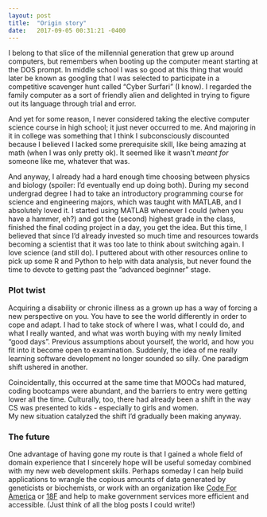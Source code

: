 ```yaml
---
layout: post
title:  "Origin story"
date:   2017-09-05 00:31:21 -0400
---
```


I belong to that slice of the millennial generation that grew up around computers, but remembers when booting up the computer meant starting at the DOS prompt.  In middle school I was so good at this thing that would later be known as googling that I was selected to participate in a competitive scavenger hunt called “Cyber Surfari” (I know).  I regarded the family computer as a sort of friendly alien and delighted in trying to figure out its language through trial and error.

And yet for some reason, I never considered taking the elective computer science course in high school; it just never occurred to me.  And majoring in it in college was something that I think I subconsciously discounted because I believed I lacked some prerequisite skill, like being amazing at math (when I was only pretty ok).  It seemed like it wasn’t *meant for* someone like me, whatever that was.

And anyway, I already had a hard enough time choosing between physics and biology (spoiler: I’d eventually end up doing both).  During my second undergrad degree I had to take an introductory programming course for science and engineering majors, which was taught with MATLAB, and I absolutely loved it.  I started using MATLAB whenever I could (when you have a hammer, eh?) and got the (second) highest grade in the class, finished the final coding project in a day, you get the idea.  But this time, I believed that since I’d already invested so much time and resources towards becoming a scientist that it was too late to think about switching again.  I love science (and still do).  I puttered about with other resources online to pick up some R and Python to help with data analysis, but never found the time to devote to getting past the “advanced beginner” stage.
### Plot twist
Acquiring a disability or chronic illness as a grown up has a way of forcing a new perspective on you.  You have to see the world differently in order to cope and adapt.  I had to take stock of where I was, what I could do, and what I really wanted, and what was worth buying with my newly limited “good days”.  Previous assumptions about yourself, the world, and how you fit into it become open to examination.  Suddenly, the idea of me really learning software development no longer sounded so silly.  One paradigm shift ushered in another.

Coincidentally, this occurred at the same time that MOOCs had matured, coding bootcamps were abundant, and the barriers to entry were getting lower all the time.  Culturally, too, there had already been a shift in the way CS was presented to kids - especially to girls and women.  
My new situation catalyzed the shift I’d gradually been making anyway.
### The future
One advantage of having gone my route is that I gained a whole field of domain experience that I sincerely hope will be useful someday combined with my new web development skills.  Perhaps someday I can help build applications to wrangle the copious amounts of data generated by geneticists or biochemists, or work with an organization like [Code For America](https://www.codeforamerica.org/) or [18F](https://18f.gsa.gov/) and help to make government services more efficient and accessible.  (Just think of all the blog posts I could write!)

